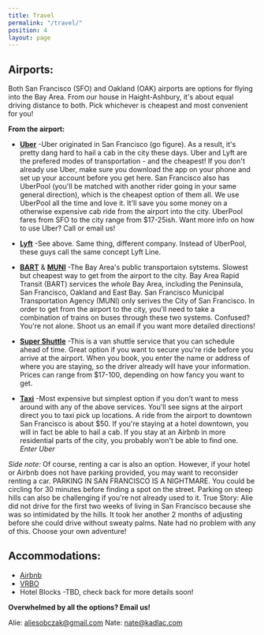 ```yaml
---
title: Travel
permalink: "/travel/"
position: 4
layout: page
---
```


## Airports:

Both San Francisco (SFO) and Oakland (OAK) airports are options for flying into the Bay Area. From our house in Haight-Ashbury, it's about equal driving distance to both. Pick whichever is cheapest and most convenient for you!

**From the airport:**

* **[Uber](https://get.uber.com/sign-up/?exp=home_signup_form)**
-Uber originated in San Francisco (go figure). As a result, it's pretty dang hard to hail a cab in the city these days. Uber and Lyft are the prefered modes of transportation - and the cheapest! If you don't already use Uber, make sure you download the app on  your phone and set up your account before you get here. San Francisco also has UberPool (you'll be matched with another rider going in your same general direction), which is the cheapest option of them all. We use UberPool all the time and love it. It'll save you some money on a otherwise expensive cab ride from the airport into the city. UberPool fares from SFO to the city range from $17-25ish. Want more info on how to use Uber? Call or email us!
* **[Lyft](https://www.lyft.com/)**
-See above. Same thing, different company. Instead of UberPool, these guys call the same concept Lyft Line.

* **[BART](https://www.bart.gov/)** & **[MUNI](https://www.sfmta.com/)**
-The Bay Area's public transportaion sytstems. Slowest but cheapest way to get from the airport to the city. Bay Area Rapid Transit (BART) services the *whole* Bay Area, including the Peninsula, San Francisco, Oakland and East Bay. San Francisco Municipal Transportation Agency (MUNI) only serives the City of San Francisco. In order to get from the airport to the city, you'll need to take a combination of trains on buses through these two systems. Confused? You're not alone. Shoot us an email if you want more detailed directions!

* **[Super Shuttle](http://www.supershuttle.com/)**
-This is a van shuttle service that you can schedule ahead of time. Great option if you want to secure you're ride before you arrive at the airport. When you book, you enter the name or address of where you are staying, so the driver already will have your information. Prices can range from $17-100, depending on how fancy you want to get.

* **[Taxi](http://flywheeltaxi.com)**
-Most expensive but simplest option if you don't want to mess around with any of the above services. You'll see signs at the airport direct you to taxi pick up locations. A ride from the airport to downtown San Francisco is about $50. If you're staying at a hotel downtown, you will in fact be able to hail a cab. If you stay at an Airbnb in more residential parts of the city, you probably won't be able to find one. *Enter Uber*

*Side note:* Of course, renting a car is also an option. However, if your hotel or Airbnb does not have parking provided, you may want to reconsider renting a car. PARKING IN SAN FRANCISCO IS A NIGHTMARE. You could be circling for 30 minutes before finding a spot on the street. Parking on steep hills can also be challenging if you're not already used to it. True Story: Alie did not drive for the first two weeks of living in San Francisco because she was so intimidated by the hills. It took her another 2 months of adjusting before she could drive without sweaty palms. Nate had no problem with any of this. Choose your own adventure!

## Accommodations:

* [Airbnb](https://www.airbnb.com/)
* [VRBO](https://www.vrbo.com/)
* Hotel Blocks
-TBD, check back for more details soon!

**Overwhelmed by all the options? Email us!**

Alie: [aliesobczak@gmail.com](mailto:aliesobczak@gmail.com)
Nate: [nate@kadlac.com](mailto:nate@kadlac.com)
